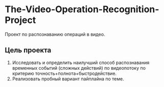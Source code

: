 # The-Video-Operation-Recognition-Project
Проект по распознаванию операций в видео.

## Цель проекта
1. Исследовать и определить наилучший способ распознавания временных событий (сложных действий) по видеопотоку по критерию точность+полнота+быстродействие.
2. Реализовать пробный вариант пайплайна по теме.

